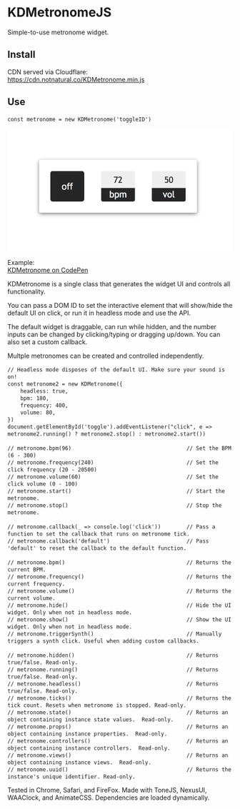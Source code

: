 # KDMetronomeJS
 Simple-to-use metronome widget.

## Install
CDN served via Cloudflare:  
https://cdn.notnatural.co/KDMetronome.min.js

## Use
```
const metronome = new KDMetronome('toggleID')
```

![](https://raw.githubusercontent.com/justKD/KDMetronomeJS/master/readme-screenshot.png)

Example:  
[KDMetronome on CodePen](https://codepen.io/justKD/pen/MWWYQBr)

KDMetronome is a single class that generates the widget UI and controls all functionality. 

You can pass a DOM ID to set the interactive element that will show/hide the default UI on click, or run it in headless mode and use the API.  

The default widget is draggable, can run while hidden, and the number inputs can be changed by clicking/typing or dragging up/down. You can also set a custom callback.

Multple metronomes can be created and controlled independently.

```
// Headless mode disposes of the default UI. Make sure your sound is on!
const metronome2 = new KDMetronome({
    headless: true,
    bpm: 180,
    frequency: 400,
    volume: 80,
})
document.getElementById('toggle').addEventListener("click", e => metronome2.running() ? metronome2.stop() : metronome2.start())

// metronome.bpm(96)                                    // Set the BPM (6 - 300)
// metronome.frequency(240)                             // Set the click frequency (20 - 20500)
// metronome.volume(60)                                 // Set the click volume (0 - 100)
// metronome.start()                                    // Start the metronome.
// metronome.stop()                                     // Stop the metronome.

// metronome.callback(_ => console.log('click'))        // Pass a function to set the callback that runs on metronome tick.
// metronome.callback('default')                        // Pass 'default' to reset the callback to the default function.

// metronome.bpm()                                      // Returns the current BPM.
// metronome.frequency()                                // Returns the current frequency.
// metronome.volume()                                   // Returns the current volume.
// metronome.hide()                                     // Hide the UI widget. Only when not in headless mode.
// metronome.show()                                     // Show the UI widget. Only when not in headless mode.
// metronome.triggerSynth()                             // Manually triggers a synth click. Useful when adding custom callbacks.

// metronome.hidden()                                   // Returns true/false. Read-only.
// metronome.running()                                  // Returns true/false. Read-only.
// metronome.headless()                                 // Returns true/false. Read-only.
// metronome.ticks()                                    // Returns the tick count. Resets when metronome is stopped. Read-only.
// metronome.state()                                    // Returns an object containing instance state values.  Read-only.
// metronome.props()                                    // Returns an object containing instance properties.  Read-only.
// metronome.controllers()                              // Returns an object containing instance controllers.  Read-only.
// metronome.views()                                    // Returns an object containing instance views.  Read-only.
// metronome.uuid()                                     // Returns the instance's unique identifier. Read-only.
```

Tested in Chrome, Safari, and FireFox. Made with ToneJS, NexusUI, WAAClock, and AnimateCSS. Dependencies are loaded dynamically.